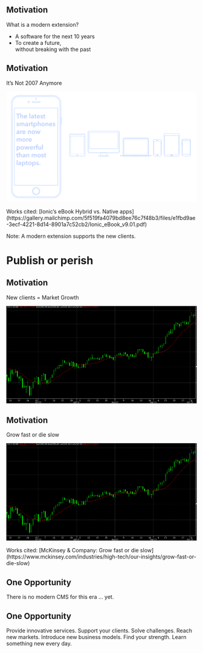 ## Motivation <!-- .slide: data-background-repeat="no-repeat" data-background-image="images/00-home/jab18_logo.png" data-background-size="auto auto" data-background-position="100% 5%" -->

What is a modern extension?

- <!-- .element: class="fragment" --> A software for the next 10 years

- <!-- .element: class="fragment" --> To create a future, <br> without breaking with the past


## Motivation

It’s Not 2007 Anymore

![It’s Not 2007 Anymore](images/10-what/it_s_not_2007_anymore.png)<!-- .element: style="width: 60%" -->

<!-- .element: class="footnote" -->  Works cited: [Ionic’s eBook Hybrid vs. Native apps](https://gallery.mailchimp.com/5f519fa4079bd8ee76c7f48b3/files/e1fbd9ae-3ecf-4221-8d14-8901a7c52cb2/Ionic_eBook_v9.01.pdf)

Note:
A modern extension supports the new clients.


# Publish or perish


## Motivation

New clients =  Market Growth

![New clients =  Market Growth](images/10-what/Qtstalker_candlestick_chart_900.png)<!-- .element: style="width: 60%" -->


## Motivation

Grow fast or die slow

![Grow fast or die slow](images/10-what/Qtstalker_candlestick_chart_900.png)<!-- .element: style="width: 60%" -->

<!-- .element: class="footnote" --> Works cited: [McKinsey & Company: Grow fast or die slow](https://www.mckinsey.com/industries/high-tech/our-insights/grow-fast-or-die-slow)


## One Opportunity

There is no modern CMS for this era ... yet.


## One Opportunity

<!-- .element: class="fragment" --> <i class="far fa-check-square"></i> Provide innovative services.

<!-- .element: class="fragment" --> <i class="far fa-check-square"></i> Support your clients.

<!-- .element: class="fragment" --> <i class="far fa-check-square"></i> Solve challenges.

<!-- .element: class="fragment" --> <i class="far fa-check-square"></i> Reach new markets.

<!-- .element: class="fragment" --> <i class="far fa-check-square"></i> Introduce new business models.

<!-- .element: class="fragment" --> <i class="far fa-check-square"></i> Find your strength.

<!-- .element: class="fragment" --> <i class="far fa-check-square"></i> Learn something new every day.
